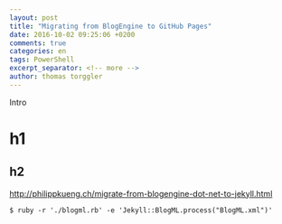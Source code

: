 ```yaml
---
layout: post
title: "Migrating from BlogEngine to GitHub Pages"
date: 2016-10-02 09:25:06 +0200
comments: true
categories: en
tags: PowerShell
excerpt_separator: <!-- more -->
author: thomas torggler
---
```

Intro

<!-- more -->

# h1

## h2


http://philippkueng.ch/migrate-from-blogengine-dot-net-to-jekyll.html


```
$ ruby -r './blogml.rb' -e 'Jekyll::BlogML.process("BlogML.xml")'
```
